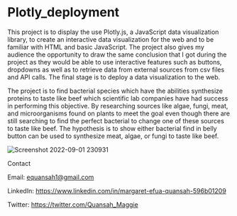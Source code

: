 # Plotly_deployment

This project is to display the use Plotly.js, a JavaScript data visualization library, to create an interactive data visualization for the web and to be familiar with HTML and basic JavaScript. The project also gives my audience the opportunity to draw the same conclusion that I got during the project as they would be able to use interactive features such as buttons, dropdowns as well as to retrieve data from external sources from csv files and API calls. The final stage is to deploy a data visualization to the web.

The project is to find bacterial species which have the abilities synthesize proteins to taste like beef which scientific lab companies have had success in performing this objective. By researching sources like algae, fungi, meat, and microorganisms found on plants to meet the goal even though there are still searching to find the perfect bacterial to change one of these sources to taste like beef. The hypothesis is to show either bacterial find in belly button can be used to synthesize meat, algae, or fungi to taste like beef.

![Screenshot 2022-09-01 230931](https://user-images.githubusercontent.com/90292072/188057561-823f2ee0-edc5-4ee0-9bd7-0008e804d009.png)



Contact

Email: equansah1@gmail.com

LinkedIn: https://www.linkedin.com/in/margaret-efua-quansah-596b01209 

Twitter: https://twitter.com/Quansah_Maggie
